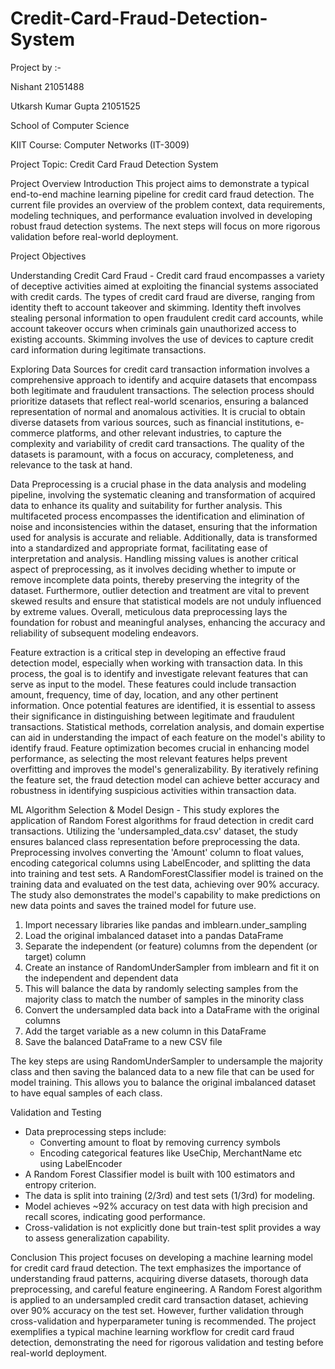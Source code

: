 # Credit-Card-Fraud-Detection-System

Project by :-

Nishant 21051488

Utkarsh Kumar Gupta 21051525


School of Computer Science


KIIT
Course: Computer Networks (IT-3009)


Project Topic: Credit Card Fraud Detection System


Project Overview
Introduction
This project aims to demonstrate a typical end-to-end machine learning pipeline for credit card fraud detection. The current file provides an overview of the problem context, data requirements, modeling techniques, and performance evaluation involved in developing robust fraud detection systems. The next steps will focus on more rigorous validation before real-world deployment.

Project Objectives

Understanding Credit Card Fraud - 
Credit card fraud encompasses a variety of deceptive activities aimed at exploiting the financial systems associated with credit cards. The types of credit card fraud are diverse, ranging from identity theft to account takeover and skimming. Identity theft involves stealing personal information to open fraudulent credit card accounts, while account takeover occurs when criminals gain unauthorized access to existing accounts. Skimming involves the use of devices to capture credit card information during legitimate transactions.


Exploring Data Sources for credit card transaction information involves a comprehensive approach to identify and acquire datasets that encompass both legitimate and fraudulent transactions. The selection process should prioritize datasets that reflect real-world scenarios, ensuring a balanced representation of normal and anomalous activities. It is crucial to obtain diverse datasets from various sources, such as financial institutions, e-commerce platforms, and other relevant industries, to capture the complexity and variability of credit card transactions. The quality of the datasets is paramount, with a focus on accuracy, completeness, and relevance to the task at hand.


Data Preprocessing is a crucial phase in the data analysis and modeling pipeline, involving the systematic cleaning and transformation of acquired data to enhance its quality and suitability for further analysis. This multifaceted process encompasses the identification and elimination of noise and inconsistencies within the dataset, ensuring that the information used for analysis is accurate and reliable. Additionally, data is transformed into a standardized and appropriate format, facilitating ease of interpretation and analysis. Handling missing values is another critical aspect of preprocessing, as it involves deciding whether to impute or remove incomplete data points, thereby preserving the integrity of the dataset. Furthermore, outlier detection and treatment are vital to prevent skewed results and ensure that statistical models are not unduly influenced by extreme values. Overall, meticulous data preprocessing lays the foundation for robust and meaningful analyses, enhancing the accuracy and reliability of subsequent modeling endeavors.


Feature extraction is a critical step in developing an effective fraud detection model, especially when working with transaction data. In this process, the goal is to identify and investigate relevant features that can serve as input to the model. These features could include transaction amount, frequency, time of day, location, and any other pertinent information. Once potential features are identified, it is essential to assess their significance in distinguishing between legitimate and fraudulent transactions. Statistical methods, correlation analysis, and domain expertise can aid in understanding the impact of each feature on the model's ability to identify fraud. Feature optimization becomes crucial in enhancing model performance, as selecting the most relevant features helps prevent overfitting and improves the model's generalizability. By iteratively refining the feature set, the fraud detection model can achieve better accuracy and robustness in identifying suspicious activities within transaction data.


ML Algorithm Selection & Model Design - 
This study explores the application of Random Forest algorithms for fraud detection in credit card transactions. Utilizing the 'undersampled_data.csv' dataset, the study ensures balanced class representation before preprocessing the data. Preprocessing involves converting the 'Amount' column to float values, encoding categorical columns using LabelEncoder, and splitting the data into training and test sets. A RandomForestClassifier model is trained on the training data and evaluated on the test data, achieving over 90% accuracy. The study also demonstrates the model's capability to make predictions on new data points and saves the trained model for future use.

 1. Import necessary libraries like pandas and imblearn.under_sampling
 2. Load the original imbalanced dataset into a pandas DataFrame
 3. Separate the independent (or feature) columns from the dependent (or target) column
 4. Create an instance of RandomUnderSampler from imblearn and fit it on the independent and dependent data
 5. This will balance the data by randomly selecting samples from the majority class to match the number of samples in the minority class
 6. Convert the undersampled data back into a DataFrame with the original columns
 7. Add the target variable as a new column in this DataFrame
 8. Save the balanced DataFrame to a new CSV file

The key steps are using RandomUnderSampler to undersample the majority class and then saving the balanced data to a new file that can be used for model training. This allows you to balance the original imbalanced dataset to have equal samples of each class.

Validation and Testing
  - Data preprocessing steps include:
      - Converting amount to float by removing currency symbols
      - Encoding categorical features like UseChip, MerchantName etc using LabelEncoder
  - A Random Forest Classifier model is built with 100 estimators and entropy criterion.
  - The data is split into training (2/3rd) and test sets (1/3rd) for modeling.
  - Model achieves ~92% accuracy on test data with high precision and recall scores, indicating good performance.
  - Cross-validation is not explicitly done but train-test split provides a way to assess generalization capability.

Conclusion
This project focuses on developing a machine learning model for credit card fraud detection. The text emphasizes the importance of understanding fraud patterns, acquiring diverse datasets, thorough data preprocessing, and careful feature engineering. A Random Forest algorithm is applied to an undersampled credit card transaction dataset, achieving over 90% accuracy on the test set. However, further validation through cross-validation and hyperparameter tuning is recommended. The project exemplifies a typical machine learning workflow for credit card fraud detection, demonstrating the need for rigorous validation and testing before real-world deployment.
